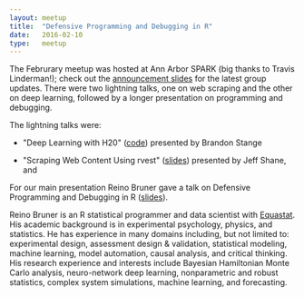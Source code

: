 ```yaml
---
layout: meetup
title:  "Defensive Programming and Debugging in R"
date:   2016-02-10
type:   meetup
---
```


<!-- Please join us for the February 2016 installment of our monthly meetup series!

This month's meetup will be hosted at Ann Arbor SPARK (big thanks to Travis Linderman!), who will also be providing food for the group (probably pizza).

We'll have two short talks, one on web scraping and the other on deep learning, followed by a longer presentation on programming and debugging; see the [Meetup page](http://www.meetup.com/Ann-Arbor-R-User-Group/events/228436525/) for details!
 -->

The Februrary meetup was hosted at Ann Arbor SPARK (big thanks to Travis Linderman!); check out the [announcement slides](https://cdn.rawgit.com/AnnArborRUserGroup/Presentations/f145727c9ea99b1c7c1581a4d3e816d7956a00e6/2016-02/announcements/announcements.html) for the latest group updates. There were two lightning talks, one on web scraping and the other on deep learning, followed by a longer presentation on programming and debugging.

The lightning talks were:

* "Deep Learning with H20" ([code](https://github.com/AnnArborRUserGroup/Presentations/tree/master/2016-02/Brandon-lightning-talk)) presented by Brandon Stange

* "Scraping Web Content Using rvest" ([slides](https://cdn.rawgit.com/AnnArborRUserGroup/Presentations/f145727c9ea99b1c7c1581a4d3e816d7956a00e6/2016-02/jeff-lightning-talk/rvest-aarug-20160210.html)) presented by Jeff Shane, and

For our main presentation Reino Bruner gave a talk on Defensive Programming and Debugging in R ([slides](https://cdn.rawgit.com/AnnArborRUserGroup/Presentations/f145727c9ea99b1c7c1581a4d3e816d7956a00e6/2016-02/reino-defensive-programming-debugging-R-Studio/Presentation-revealjs.html)).

Reino Bruner is an R statistical programmer and data scientist with [Equastat](http://equastat.com/). His academic background is in experimental psychology, physics, and statistics. He has experience in many domains including, but not limited to: experimental design, assessment design & validation, statistical modeling, machine learning, model automation, causal analysis, and critical thinking. His research experience and interests include Bayesian Hamiltonian Monte Carlo analysis, neuro-network deep learning, nonparametric and robust statistics, complex system simulations, machine learning, and forecasting.
